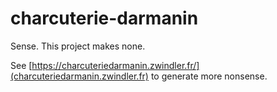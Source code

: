 # charcuterie-darmanin
Sense. This project makes none.

See [https://charcuteriedarmanin.zwindler.fr/](charcuteriedarmanin.zwindler.fr) to generate more nonsense.

